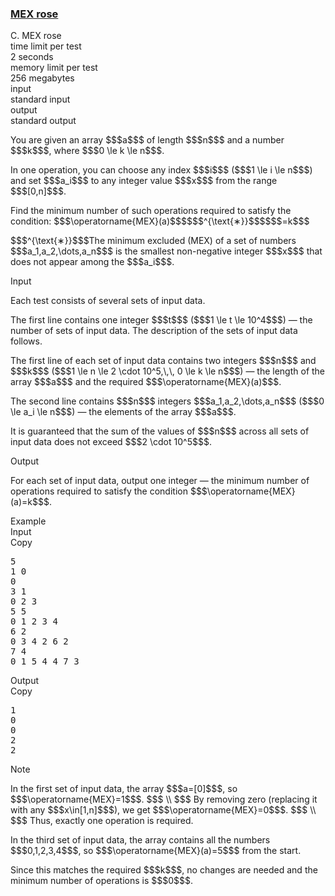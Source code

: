 <h3><a href="https://codeforces.com/contest/2149/problem/C" target="_blank" rel="noopener noreferrer">MEX rose</a></h3>

<div class="header"><div class="title">C. MEX rose</div><div class="time-limit"><div class="property-title">time limit per test</div>2 seconds</div><div class="memory-limit"><div class="property-title">memory limit per test</div>256 megabytes</div><div class="input-file input-standard"><div class="property-title">input</div>standard input</div><div class="output-file output-standard"><div class="property-title">output</div>standard output</div></div><div><p>You are given an array $$$a$$$ of length $$$n$$$ and a number $$$k$$$, where $$$0 \le k \le n$$$.</p><p>In one operation, you can choose any index $$$i$$$ ($$$1 \le i \le n$$$) and set $$$a_i$$$ to any integer value $$$x$$$ from the range $$$[0,n]$$$. </p><p>Find the minimum number of such operations required to satisfy the condition: $$$\operatorname{MEX}(a)$$$$$$^{\text{∗}}$$$$$$=k$$$</p><div class="statement-footnote"><p>$$$^{\text{∗}}$$$The minimum excluded (MEX) of a set of numbers $$$a_1,a_2,\dots,a_n$$$ is the smallest non-negative integer $$$x$$$ that does not appear among the $$$a_i$$$.</p></div></div><div class="input-specification"><div class="section-title">Input</div><p>Each test consists of several sets of input data. </p><p>The first line contains one integer $$$t$$$ ($$$1 \le t \le 10^4$$$) — the number of sets of input data. The description of the sets of input data follows.</p><p>The first line of each set of input data contains two integers $$$n$$$ and $$$k$$$ ($$$1 \le n \le 2 \cdot 10^5,\,\, 0 \le k \le n$$$) — the length of the array $$$a$$$ and the required $$$\operatorname{MEX}(a)$$$. </p><p>The second line contains $$$n$$$ integers $$$a_1,a_2,\dots,a_n$$$ ($$$0 \le a_i \le n$$$) — the elements of the array $$$a$$$.</p><p>It is guaranteed that the sum of the values of $$$n$$$ across all sets of input data does not exceed $$$2 \cdot 10^5$$$.</p></div><div class="output-specification"><div class="section-title">Output</div><p>For each set of input data, output one integer — the minimum number of operations required to satisfy the condition $$$\operatorname{MEX}(a)=k$$$.</p></div><div class="sample-tests"><div class="section-title">Example</div><div class="sample-test"><div class="input"><div class="title">Input<div title="Copy" data-clipboard-target="#id007381436491004165" id="id009812334579768219" class="input-output-copier">Copy</div></div><pre id="id007381436491004165"><div class="test-example-line test-example-line-even test-example-line-0">5</div><div class="test-example-line test-example-line-odd test-example-line-1">1 0</div><div class="test-example-line test-example-line-odd test-example-line-1">0</div><div class="test-example-line test-example-line-even test-example-line-2">3 1</div><div class="test-example-line test-example-line-even test-example-line-2">0 2 3</div><div class="test-example-line test-example-line-odd test-example-line-3">5 5</div><div class="test-example-line test-example-line-odd test-example-line-3">0 1 2 3 4</div><div class="test-example-line test-example-line-even test-example-line-4">6 2</div><div class="test-example-line test-example-line-even test-example-line-4">0 3 4 2 6 2</div><div class="test-example-line test-example-line-odd test-example-line-5">7 4</div><div class="test-example-line test-example-line-odd test-example-line-5">0 1 5 4 4 7 3</div></pre></div><div class="output"><div class="title">Output<div title="Copy" data-clipboard-target="#id008976724902333348" id="id00553236553152875" class="input-output-copier">Copy</div></div><pre id="id008976724902333348"><div class="test-example-line test-example-line-odd test-example-line-1">1</div><div class="test-example-line test-example-line-even test-example-line-2">0</div><div class="test-example-line test-example-line-odd test-example-line-3">0</div><div class="test-example-line test-example-line-even test-example-line-4">2</div><div class="test-example-line test-example-line-odd test-example-line-5">2</div></pre></div></div></div><div class="note"><div class="section-title">Note</div><p>In the first set of input data, the array $$$a=[0]$$$, so $$$\operatorname{MEX}=1$$$. $$$ \\ $$$ By removing zero (replacing it with any $$$x\in[1,n]$$$), we get $$$\operatorname{MEX}=0$$$. $$$ \\ $$$ Thus, exactly one operation is required.</p><p>In the third set of input data, the array contains all the numbers $$$0,1,2,3,4$$$, so $$$\operatorname{MEX}(a)=5$$$ from the start. </p><p>Since this matches the required $$$k$$$, no changes are needed and the minimum number of operations is $$$0$$$.</p></div>